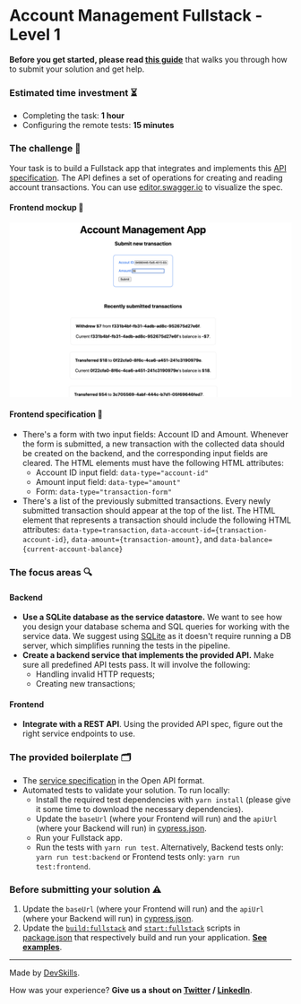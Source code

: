 # Account Management Fullstack - Level 1

**Before you get started, please read [this guide](https://www.notion.so/Get-started-with-your-assignment-dade100d93054a6db1036ce294bdaeb6)** that walks you through how to submit your solution and get help.

### Estimated time investment ⏳

- Completing the task: **1 hour**
- Configuring the remote tests: **15 minutes**

### The challenge 🎯

Your task is to build a Fullstack app that integrates and implements this [API specification](api-specification.yml). The API defines a set of operations for creating and reading account transactions. You can use [editor.swagger.io](https://editor.swagger.io/) to visualize the spec.

#### Frontend mockup 🧱

![Mockup](mockup.png)
 
#### Frontend specification 📘
* There's a form with two input fields: Account ID and Amount. Whenever the form is submitted, a new transaction with the collected data should be created on the backend, and the corresponding input fields are cleared. The HTML elements must have the following HTML attributes:
  * Account ID input field: `data-type="account-id"`
  * Amount input field: `data-type="amount"`
  * Form: `data-type="transaction-form"`
* There's a list of the previously submitted transactions. Every newly submitted transaction should appear at the top of the list. The HTML element that represents a transaction should include the following HTML attributes: `data-type=transaction`, `data-account-id={transaction-account-id}`, `data-amount={transaction-amount}`, and `data-balance={current-account-balance}`

### The focus areas 🔍

#### Backend
- **Use a SQLite database as the service datastore.** We want to see how you design your database schema and SQL queries for working with the service data. We suggest using [SQLite](https://www.sqlite.org/index.html) as it doesn't require running a DB server, which simplifies running the tests in the pipeline.
- **Create a backend service that implements the provided API.** Make sure all predefined API tests pass. It will involve the following:
  - Handling invalid HTTP requests;
  - Creating new transactions;

#### Frontend
- **Integrate with a REST API**. Using the provided API spec, figure out the right service endpoints to use.

### The provided boilerplate 🗂
* The [service specification](api-specification.yml) in the Open API format.
* Automated tests to validate your solution. To run locally:
  * Install the required test dependencies with `yarn install` (please give it some time to download the necessary dependencies).
  * Update the `baseUrl` (where your Frontend will run) and the `apiUrl` (where your Backend will run) in [cypress.json](cypress.json).
  * Run your Fullstack app.
  * Run the tests with `yarn run test`. Alternatively, Backend tests only: `yarn run test:backend` or Frontend tests only: `yarn run test:frontend`.

### Before submitting your solution ⚠️
1. Update the `baseUrl` (where your Frontend will run) and the `apiUrl` (where your Backend will run) in [cypress.json](cypress.json).
2. Update the [`build:fullstack`](package.json#L5) and [`start:fullstack`](package.json#L6) scripts in [package.json](package.json) that respectively build and run your application. **[See examples](https://www.notion.so/devskills/Fullstack-991deeab9622416389fd2fd9fb41da85)**.

---

Made by [DevSkills](https://devskills.co). 

How was your experience? **Give us a shout on [Twitter](https://twitter.com/DevSkillsHQ) / [LinkedIn](https://www.linkedin.com/company/devskills)**.
